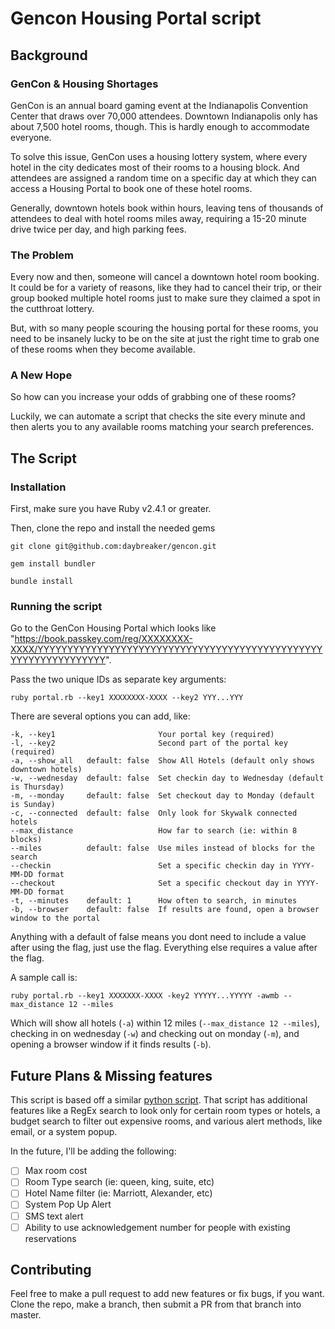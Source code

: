 # Gencon Housing Portal script

## Background

### GenCon & Housing Shortages

GenCon is an annual board gaming event at the Indianapolis Convention Center that draws over 70,000 attendees. Downtown Indianapolis only has about 7,500 hotel rooms, though. This is hardly enough to accommodate everyone.

To solve this issue, GenCon uses a housing lottery system, where every hotel in the city dedicates most of their rooms to a housing block. And attendees are assigned a random time on a specific day at which they can access a Housing Portal to book one of these hotel rooms.

Generally, downtown hotels book within hours, leaving tens of thousands of attendees to deal with hotel rooms miles away, requiring a 15-20 minute drive twice per day, and high parking fees.

### The Problem

Every now and then, someone will cancel a downtown hotel room booking. It could be for a variety of reasons, like they had to cancel their trip, or their group booked multiple hotel rooms just to make sure they claimed a spot in the cutthroat lottery.

But, with so many people scouring the housing portal for these rooms, you need to be insanely lucky to be on the site at just the right time to grab one of these rooms when they become available.

### A New Hope

So how can you increase your odds of grabbing one of these rooms?

Luckily, we can automate a script that checks the site every minute and then alerts you to any available rooms matching your search preferences.

## The Script

### Installation

First, make sure you have Ruby v2.4.1 or greater.

Then, clone the repo and install the needed gems

```
git clone git@github.com:daybreaker/gencon.git

gem install bundler

bundle install
```

### Running the script

Go to the GenCon Housing Portal which looks like "https://book.passkey.com/reg/XXXXXXXX-XXXX/YYYYYYYYYYYYYYYYYYYYYYYYYYYYYYYYYYYYYYYYYYYYYYYYYYYYYYYYYYYYYYYY".

Pass the two unique IDs as separate key arguments:

`ruby portal.rb --key1 XXXXXXXX-XXXX --key2 YYY...YYY`

There are several options you can add, like:

```
-k, --key1                       Your portal key (required)
-l, --key2                       Second part of the portal key (required)
-a, --show_all   default: false  Show All Hotels (default only shows downtown hotels)
-w, --wednesday  default: false  Set checkin day to Wednesday (default is Thursday)
-m, --monday     default: false  Set checkout day to Monday (default is Sunday)
-c, --connected  default: false  Only look for Skywalk connected hotels
--max_distance                   How far to search (ie: within 8 blocks)
--miles          default: false  Use miles instead of blocks for the search
--checkin                        Set a specific checkin day in YYYY-MM-DD format
--checkout                       Set a specific checkout day in YYYY-MM-DD format
-t, --minutes    default: 1      How often to search, in minutes
-b, --browser    default: false  If results are found, open a browser window to the portal
```

Anything with a default of false means you dont need to include a value after using the flag, just use the flag. Everything else requires a value after the flag.

A sample call is:

```
ruby portal.rb --key1 XXXXXXX-XXXX -key2 YYYYY...YYYYY -awmb --max_distance 12 --miles
```

Which will show all hotels (`-a`) within 12 miles (`--max_distance 12 --miles`), checking in on wednesday (`-w`) and checking out on monday (`-m`), and opening a browser window if it finds results (`-b`).

## Future Plans & Missing features

This script is based off a similar [python script](https://github.com/mrozekma/gencon-hotel-check). That script has additional features like a RegEx search to look only for certain room types or hotels, a budget search to filter out expensive rooms, and various alert methods, like email, or a system popup.

In the future, I'll be adding the following:

- [ ] Max room cost
- [ ] Room Type search (ie: queen, king, suite, etc)
- [ ] Hotel Name filter (ie: Marriott, Alexander, etc)
- [ ] System Pop Up Alert
- [ ] SMS text alert
- [ ] Ability to use acknowledgement number for people with existing reservations

## Contributing

Feel free to make a pull request to add new features or fix bugs, if you want. Clone the repo, make a branch, then submit a PR from that branch into master.
